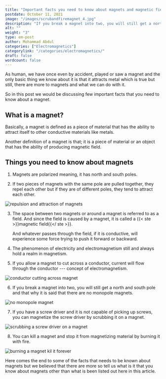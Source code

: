 ```yaml
---
title: "Important facts you need to know about magnets and magnetic fields"
postdate: October 11, 2021
image: "/images/scrubandfiremagnet_4.jpg"
description: "If you break a magnet into two, you will still get a north and south pole and that why it is said that there are no monopole magnets. You can kill a magnet and stop it from magnetizing material by burning it with fire."
alt: ""
weight: "3"
type: em-post
author: Mohammad Abdul
categories: ["Electromagnetics"]
categorylink: "/categories/electromagnetics/"
draft: false
wordcount: false
---
```


As human, we have once even by accident, played or saw a magnet and the only basic thing we know about it is that it attracts metal which is true but still, there are more to magnets and what we can do with it.

So in this post we would be discussing few important facts that you need to know about a magnet.

## What is a magnet?

Basically, a magnet is defined as a piece of material that has the ability to attract itself to other conductive materials like metals.

Another definition of a magnet is that; it is a piece of material or an object that has the ability of producing magnetic field.

## Things you need to know about magnets

1. Magnets are polarized meaning, it has north and south poles.

2. If two pieces of magnets with the same pole are pulled together, they repel each other but if they are of different poles, they tend to attract each other.

<img src="/images/repelandattract_2.jpg" alt="repulsion and attraction of magnets">

3. The space between two magnets or around a magnet is referred to as a field. And since the field is caused by a magnet, it is called a {{< ste >}}magnetic field{{</ ste >}}.

   And whatever passes through the field, if it is conductive, will experience some force trying to push it forward or backward.

4. The phenomenon of electricity and electromagnetism still and always hold a realm in magnetism.

5. If you allow a magnet to cut across a conductor, current will flow through the conductor --- concept of electromagnetism.

 <img src="/images/cutacross_2.jpg" alt="conductor cutting across magnet">

6. If you break a magnet into two, you will still get a north and south pole and that why it is said that there are no monopole magnets.

 <img src="/images/monopolemagnet_2.jpg" alt="no monopole magnet">

7. If you have a screw driver and it is not capable of picking up screws, you can magnetize the screw driver by scrubbing it on a magnet.

 <img src="/images/scrubandfiremagnet_4.jpg" alt="scrubbing a screw driver on a magnet">

8. You can kill a magnet and stop it from magnetizing material by burning it with fire.

 <img src="/images/scrubandfiremagnet_3.jpg" alt=" burning a magnet kil it forever">

Here comes the end to some of the facts that needs to be known about magnets but we believed that there are more so tell us what is it that you know about magnets other than what is been listed out here in this article.
